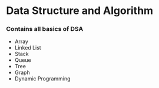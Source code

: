 # Data Structure and Algorithm

### Contains all basics of DSA

* Array
* Linked List
* Stack
* Queue
* Tree 
* Graph
* Dynamic Programming
